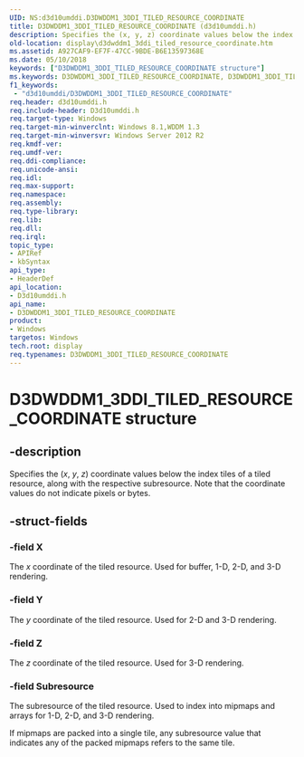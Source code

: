 ```yaml
---
UID: NS:d3d10umddi.D3DWDDM1_3DDI_TILED_RESOURCE_COORDINATE
title: D3DWDDM1_3DDI_TILED_RESOURCE_COORDINATE (d3d10umddi.h)
description: Specifies the (x, y, z) coordinate values below the index tiles of a tiled resource, along with the respective subresource. Note that the coordinate values do not indicate pixels or bytes.
old-location: display\d3dwddm1_3ddi_tiled_resource_coordinate.htm
ms.assetid: A927CAF9-EF7F-47CC-9BDE-B6E13597368E
ms.date: 05/10/2018
keywords: ["D3DWDDM1_3DDI_TILED_RESOURCE_COORDINATE structure"]
ms.keywords: D3DWDDM1_3DDI_TILED_RESOURCE_COORDINATE, D3DWDDM1_3DDI_TILED_RESOURCE_COORDINATE structure [Display Devices], d3d10umddi/D3DWDDM1_3DDI_TILED_RESOURCE_COORDINATE, display.d3dwddm1_3ddi_tiled_resource_coordinate
f1_keywords:
 - "d3d10umddi/D3DWDDM1_3DDI_TILED_RESOURCE_COORDINATE"
req.header: d3d10umddi.h
req.include-header: D3d10umddi.h
req.target-type: Windows
req.target-min-winverclnt: Windows 8.1,WDDM 1.3
req.target-min-winversvr: Windows Server 2012 R2
req.kmdf-ver: 
req.umdf-ver: 
req.ddi-compliance: 
req.unicode-ansi: 
req.idl: 
req.max-support: 
req.namespace: 
req.assembly: 
req.type-library: 
req.lib: 
req.dll: 
req.irql: 
topic_type:
- APIRef
- kbSyntax
api_type:
- HeaderDef
api_location:
- D3d10umddi.h
api_name:
- D3DWDDM1_3DDI_TILED_RESOURCE_COORDINATE
product:
- Windows
targetos: Windows
tech.root: display
req.typenames: D3DWDDM1_3DDI_TILED_RESOURCE_COORDINATE
---
```


# D3DWDDM1_3DDI_TILED_RESOURCE_COORDINATE structure


## -description


Specifies the (<i>x</i>, <i>y</i>, <i>z</i>) coordinate values below the index tiles  of a tiled resource, along with the respective subresource. Note that the coordinate values do not indicate pixels or bytes.


## -struct-fields




### -field X

The <i>x</i> coordinate of the tiled resource. Used for buffer, 1-D, 2-D, and 3-D rendering.


### -field Y

The <i>y</i> coordinate of the tiled resource. Used for 2-D and 3-D rendering.


### -field Z

The <i>z</i> coordinate of the tiled resource. Used for 3-D rendering.


### -field Subresource

The subresource of the tiled resource. Used to index into mipmaps and arrays for 1-D, 2-D, and 3-D rendering.

If mipmaps are packed into a single tile, any subresource value that indicates any of the packed mipmaps refers to the same tile.

